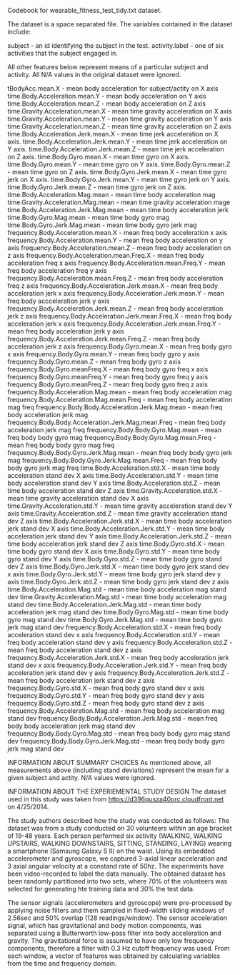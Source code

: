 Codebook for wearable_fitness_test_tidy.txt dataset. 

The dataset is a space separated file.
The variables contained in the dataset include:

subject - an id identifying the subject in the test.
activity.label - one of six activities that the subject engaged in.

All other features below represent means of a particular subject and activity. All N/A values in the original dataset were ignored.

tBodyAcc.mean.X - mean body acceleration for subject/actity on X axis
time.Body.Acceleration.mean.Y - mean body acceleration on Y axis 
time.Body.Acceleration.mean.Z - mean body acceleration on Z axis
time.Gravity.Acceleration.mean.X - mean time gravity acceleration on X axis
time.Gravity.Acceleration.mean.Y - mean time gravity acceleration on Y axis
time.Gravity.Acceleration.mean.Z - mean time gravity acceleration on Z axis
time.Body.Acceleration.Jerk.mean.X - mean time jerk acceleration on X axis.
time.Body.Acceleration.Jerk.mean.Y - mean time jerk acceleration on Y axis.
time.Body.Acceleration.Jerk.mean.Z - mean time jerk acceleration on Z axis.
time.Body.Gyro.mean.X - mean time gyro on X axis.
time.Body.Gyro.mean.Y - mean time gyro on Y axis.
time.Body.Gyro.mean.Z - mean time gyro on Z axis.
time.Body.Gyro.Jerk.mean.X - mean time gyro jerk on X axis.
time.Body.Gyro.Jerk.mean.Y - mean time gyro jerk on Y axis.
time.Body.Gyro.Jerk.mean.Z - mean time gyro jerk on Z axis.
time.Body.Acceleration.Mag.mean - mean time body acceleration mag 
time.Gravity.Acceleration.Mag.mean - mean time gravity acceleration mage
time.Body.Acceleration.Jerk.Mag.mean - mean time body acceleration jerk
time.Body.Gyro.Mag.mean - mean time body gyro mag
time.Body.Gyro.Jerk.Mag.mean - mean time body gyro jerk mag
frequency.Body.Acceleration.mean.X - mean freq body acceleration x axis
frequency.Body.Acceleration.mean.Y - mean freq body acceleration on y axis 
frequency.Body.Acceleration.mean.Z - mean freq body acceleration on z axis
frequency.Body.Acceleration.mean.Freq.X - mean freq body acceleration freq x axis
frequency.Body.Acceleration.mean.Freq.Y - mean freq body acceleration freq y axis
frequency.Body.Acceleration.mean.Freq.Z - mean freq body acceleration freq z axis
frequency.Body.Acceleration.Jerk.mean.X - mean freq body acceleration jerk x axis
frequency.Body.Acceleration.Jerk.mean.Y - mean freq body accceleration jerk y axis
frequency.Body.Acceleration.Jerk.mean.Z - mean freq body acceleration jerk z axis
frequency.Body.Acceleration.Jerk.mean.Freq.X - mean freq body acceleration jerk x axis
frequency.Body.Acceleration.Jerk.mean.Freq.Y - mean freq body acceleration jerk y axis
frequency.Body.Acceleration.Jerk.mean.Freq.Z - mean freq body acceleration jerk z axis
frequency.Body.Gyro.mean.X - mean freq body gyro x axis
frequency.Body.Gyro.mean.Y - mean freq body gyro y axis
frequency.Body.Gyro.mean.Z - mean freq body gyro z axis
frequency.Body.Gyro.meanFreq.X - mean freq body gyro freq x axis
frequency.Body.Gyro.meanFreq.Y - mean freq body gyro freq y axis
frequency.Body.Gyro.meanFreq.Z - mean freq body gyro freq z axis
frequency.Body.Acceleration.Mag.mean - mean freq body acceleration mag
frequency.Body.Acceleration.Mag.mean.Freq - mean freq body acceleration mag freq
frequency.Body.Body.Acceleration.Jerk.Mag.mean - mean freq body acceleration jerk mag
frequency.Body.Body.Acceleration.Jerk.Mag.mean.Freq - mean freq body acceleration jerk mag freq
frequency.Body.Body.Gyro.Mag.mean - mean freq body body gyro mag
frequency.Body.Body.Gyro.Mag.mean.Freq - mean freq body body gyro mag freq
frequency.Body.Body.Gyro.Jerk.Mag.mean - mean freq body body gyro jerk mag
frequency.Body.Body.Gyro.Jerk.Mag.mean.Freq - mean freq body body gyro jerk mag freq
time.Body.Acceleration.std.X - mean time body acceleration stand dev X axis
time.Body.Acceleration.std.Y - mean time body acceleration stand dev Y axis
time.Body.Acceleration.std.Z - mean time body acceleration stand dev Z axis
time.Gravity.Acceleration.std.X - mean time gravity acceleration stand dev X axis
time.Gravity.Acceleration.std.Y - mean time gravity acceleration stand dev Y axis
time.Gravity.Acceleration.std.Z - mean time gravity acceleration stand dev Z axis
time.Body.Acceleration.Jerk.std.X - mean time body acceleration jerk stand dev X axis
time.Body.Acceleration.Jerk.std.Y - mean time body acceleration jerk stand dev Y axis
time.Body.Acceleration.Jerk.std.Z - mean time body acceleration jerk stand dev Z axis
time.Body.Gyro.std.X - mean time body gyro stand dev X axis
time.Body.Gyro.std.Y - mean time body gyro stand dev Y axis
time.Body.Gyro.std.Z - mean time body gyro stand dev Z axis
time.Body.Gyro.Jerk.std.X - mean time body gyro jerk stand dev x axis
time.Body.Gyro.Jerk.std.Y - mean time body gyro jerk stand dev y axis
time.Body.Gyro.Jerk.std.Z - mean time body gyro jerk stand dev z axis
time.Body.Acceleration.Mag.std - mean time body acceleration  mag stand dev
time.Gravity.Acceleration.Mag.std - mean time body acceleration mag stand dev
time.Body.Acceleration.Jerk.Mag.std - mean time body acceleration  jerk mag stand dev
time.Body.Gyro.Mag.std - mean time body gyro mag stand dev
time.Body.Gyro.Jerk.Mag.std - mean time body gyro jerk mag stand dev
frequency.Body.Acceleration.std.X - mean freq body acceleration stand dev x axis
frequency.Body.Acceleration.std.Y - mean freq body acceleration stand dev y axis
frequency.Body.Acceleration.std.Z - mean freq body acceleration stand dev z axis
frequency.Body.Acceleration.Jerk.std.X - mean freq body acceleration jerk stand dev x axis
frequency.Body.Acceleration.Jerk.std.Y - mean freq body acceleration jerk stand dev y axis
frequency.Body.Acceleration.Jerk.std.Z - mean freq body acceleration jerk stand dev z axis
frequency.Body.Gyro.std.X - mean freq body gyro stand dev x axis
frequency.Body.Gyro.std.Y - mean freq body gyro stand dev y axis
frequency.Body.Gyro.std.Z - mean freq body gyro stand dev z axis
frequency.Body.Acceleration.Mag.std - mean freq body acceleration mag stand dev
frequency.Body.Body.Acceleration.Jerk.Mag.std - mean freq body body acceleration jerk mag stand dev
frequency.Body.Body.Gyro.Mag.std - mean freq body body gyro mag stand dev
frequency.Body.Body.Gyro.Jerk.Mag.std - mean freq body body gyro jerk mag stand dev


INFORMATION ABOUT SUMMARY CHOICES
As mentioned above, all measurements above (including stand deviations) represent the mean for a given subject and actity.  N/A values were ignored.

INFORMATION ABOUT THE EXPERIEMENTAL STUDY DESIGN
The dataset used in this study was taken from https://d396qusza40orc.cloudfront.net on 4/25/2014.

The study authors described how the study was conducted as follows: The dataset was from a study conducted on 30 volunteers within an age bracket of 19-48 years. Each person performed six activity (WALKING, WALKING UPSTAIRS, WALKING DOWNSTAIRS, SITTING, STANDING, LAYING) wearing a smartphone (Samsung Galaxy S II) on the waist.  Using its embedded accelerometer and gyroscope, we captured 3-axial linear acceleration and 3 axial angular velocity at a constand rate of 50hz.  The experiments have been video-recorded to label the data manually.  The obtained dataset has been randomly partitioned into two sets, where 70% of the volunteers was selected for generating hte training data and 30% the test data.

The sensor signals (accelerometers and gyroscope) were pre-processed by applying noise filters and them sampled in fixed-width sliding windows of 2.56sec and 50% overlap (128 readings/window).  The sensor acceleration signal, which has gravitational and body motion components, was separated using a Butterworth low-pass filter into body acceleration and gravity. The gravitational force is assumed to have only low frequency components, therefore a filter with 0.3 Hz cutoff frequency was used.  From each window, a vector of features was obtained by calculating variables from the time and frequency domain.  
